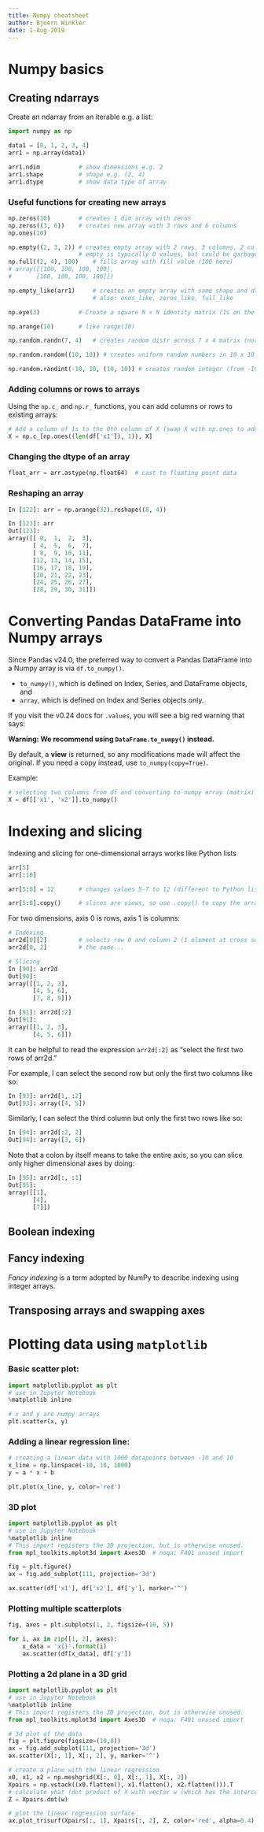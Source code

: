 ```yaml
---
title: Numpy cheatsheet
author: Bjoern Winkler
date: 1-Aug-2019
---
```


# Numpy basics

## Creating ndarrays

Create an ndarray from an iterable e.g. a list:

```python
import numpy as np

data1 = [0, 1, 2, 3, 4]
arr1 = np.array(data1)

arr1.ndim           # show dimensions e.g. 2
arr1.shape          # shape e.g. (2, 4)
arr1.dtype          # show data type of array
```

### Useful functions for creating new arrays

```python
np.zeros(10)        # creates 1 dim array with zeros
np.zeros((3, 6))    # creates new array with 3 rows and 6 columns
np.ones(10)

np.empty((2, 3, 2)) # creates empty array with 2 rows, 3 columns, 2 cols
                    # empty is typically 0 values, but could be garbage too
np.full((2, 4), 100)    # fills array with fill value (100 here)
# array([[100, 100, 100, 100],
#       [100, 100, 100, 100]])

np.empty_like(arr1)     # creates an empty array with same shape and dtype as arr1
                        # also: ones_like, zeros_like, full_like

np.eye(3)           # Create a square N × N identity matrix (1s on the diagonal and 0s elsewhere)

np.arange(10)       # like range(10)

np.random.randn(7, 4)   # creates random distr across 7 x 4 matrix (normal distribution around 0, var 1)

np.random.random((10, 10)) # creates uniform random numbers in 10 x 10 matrix

np.random.randint(-10, 10, (10, 10)) # creates random integer (from -10 to 10) 10x10 matrix
```

### Adding columns or rows to arrays

Using the `np.c_` and `np.r_` functions, you can add columns or rows to existing arrays:

```python
# Add a column of 1s to the 0th column of X (swap X with np.ones to add np.ones as the last column)
X = np.c_[np.ones((len(df['x1']), 1)), X]
```

### Changing the dtype of an array

```python
float_arr = arr.astype(np.float64)  # cast to floating point data
```

### Reshaping an array

```python
In [122]: arr = np.arange(32).reshape((8, 4))

In [123]: arr
Out[123]:
array([[ 0,  1,  2,  3],
       [ 4,  5,  6,  7],
       [ 8,  9, 10, 11],
       [12, 13, 14, 15],
       [16, 17, 18, 19],
       [20, 21, 22, 23],
       [24, 25, 26, 27],
       [28, 29, 30, 31]])
```

# Converting Pandas DataFrame into Numpy arrays

Since Pandas v24.0, the preferred way to convert a Pandas DataFrame into a Numpy array is via `df.to_numpy()`.

-   `to_numpy()`, which is defined on Index, Series, and DataFrame objects, and
-   `array`, which is defined on Index and Series objects only.

If you visit the v0.24 docs for `.values`, you will see a big red warning that says:

**Warning: We recommend using `DataFrame.to_numpy()` instead.**

By default, a **view** is returned, so any modifications made will affect the original. If you need a copy instead, use `to_numpy(copy=True)`.

Example:

```python
# selecting two columns from df and converting to numpy array (matrix)
X = df[['x1', 'x2']].to_numpy()
```

# Indexing and slicing

Indexing and slicing for one-dimensional arrays works like Python lists

```python
arr[5]
arr[:10]

arr[5:8] = 12       # changes values 5-7 to 12 (different to Python lists)

arr[5:8].copy()     # slices are views, so use .copy() to copy the array
```

For two dimensions, axis 0 is rows, axis 1 is columns:

```python
# Indexing
arr2d[0][2]         # selects row 0 and column 2 (1 element at cross section)
arr2d[0, 2]         # the same...

# Slicing
In [90]: arr2d
Out[90]:
array([[1, 2, 3],
       [4, 5, 6],
       [7, 8, 9]])

In [91]: arr2d[:2]
Out[91]:
array([[1, 2, 3],
       [4, 5, 6]])
```

It can be helpful to read the expression `arr2d[:2]` as “select the first two rows of arr2d.”

For example, I can select the second row but only the first two columns like so:

```python
In [93]: arr2d[1, :2]
Out[93]: array([4, 5])
```

Similarly, I can select the third column but only the first two rows like so:

```python
In [94]: arr2d[:2, 2]
Out[94]: array([3, 6])
```

Note that a colon by itself means to take the entire axis, so you can slice only higher dimensional axes by doing:

```python
In [95]: arr2d[:, :1]
Out[95]:
array([[1],
       [4],
       [7]])
```

## Boolean indexing

## Fancy indexing

_Fancy indexing_ is a term adopted by NumPy to describe indexing using integer arrays.

## Transposing arrays and swapping axes

# Plotting data using `matplotlib`

### Basic scatter plot:

```python
import matplotlib.pyplot as plt
# use in Jupyter Notebook
%matplotlib inline

# x and y are numpy arrays
plt.scatter(x, y)
```

### Adding a linear regression line:

```python
# creating a linear data with 1000 datapoints between -10 and 10
x_line = np.linspace(-10, 10, 1000)
y = a * x + b

plt.plot(x_line, y, color='red')
```

### 3D plot

```python
import matplotlib.pyplot as plt
# use in Jupyter Notebook
%matplotlib inline
# This import registers the 3D projection, but is otherwise unused.
from mpl_toolkits.mplot3d import Axes3D  # noqa: F401 unused import

fig = plt.figure()
ax = fig.add_subplot(111, projection='3d')

ax.scatter(df['x1'], df['x2'], df['y'], marker='^')
```

### Plotting multiple scatterplots

```python
fig, axes = plt.subplots(1, 2, figsize=(10, 5))

for i, ax in zip([1, 2], axes):
    x_data = 'x{}'.format(i)
    ax.scatter(df[x_data], df['y'])
```

### Plotting a 2d plane in a 3D grid

```python
import matplotlib.pyplot as plt
# use in Jupyter Notebook
%matplotlib inline
# This import registers the 3D projection, but is otherwise unused.
from mpl_toolkits.mplot3d import Axes3D  # noqa: F401 unused import

# 3d plot of the data
fig = plt.figure(figsize=(10,8))
ax = fig.add_subplot(111, projection='3d')
ax.scatter(X[:, 1], X[:, 2], y, marker='^')

# create a plane with the linear regression
x0, x1, x2 = np.meshgrid(X[:, 0], X[:, 1], X[:, 2])
Xpairs = np.vstack((x0.flatten(), x1.flatten(), x2.flatten())).T
# calculate yhat (dot product of X with vector w (which has the intercept and factors w1 and w2))
Z = Xpairs.dot(w)

# plot the linear regression surface
ax.plot_trisurf(Xpairs[:, 1], Xpairs[:, 2], Z, color='red', alpha=0.4)
```
